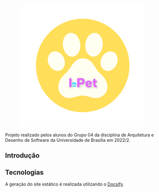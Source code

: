 <p align = "center"> <img src="https://raw.githubusercontent.com/UnBArqDsw2022-2/2022.2_G4_IDotPet/master/docs/assets/logo/logo-redonda.png" height="400px" width="400px" /> </p>


Projeto realizado pelos alunos do Grupo 04 da disciplina de Arquitetura e Desenho de Software da Universidade de Brasília em 2022/2.

## Introdução


## Tecnologias

A geração do site estático é realizada utilizando o [Docsify](https://docsify.js.org/).
</br>
